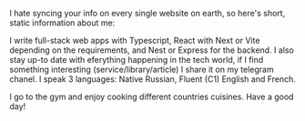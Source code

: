 I hate syncing your info on every single website on earth, so here's short, static information about me:

I write full-stack web apps with Typescript, React with Next or Vite depending on the requirements, and Nest or Express for the backend. 
I also stay up-to date with eferything happening in the tech world, if I find something interesting (service/library/article) I share it on my telegram chanel.
I speak 3 languages: Native Russian, Fluent (C1) English and French.

I go to the gym and enjoy cooking different countries cuisines.
Have a good day!
